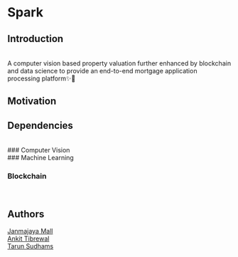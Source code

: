 # Spark

## Introduction

<br>
A computer vision based property valuation further enhanced by blockchain and data science to provide an end-to-end mortgage application processing platform✨📱

## Motivation

## Dependencies

<br>
### Computer Vision

<br>
### Machine Learning

<br>

### Blockchain

<br>

## Authors

[Janmajaya Mall](https://github.com/Janmajayamall) <br>
[Ankit Tibrewal](https://github.com/atibrewal98) <br>
[Tarun Sudhams](https://github.com/sudhamstarun) <br>
